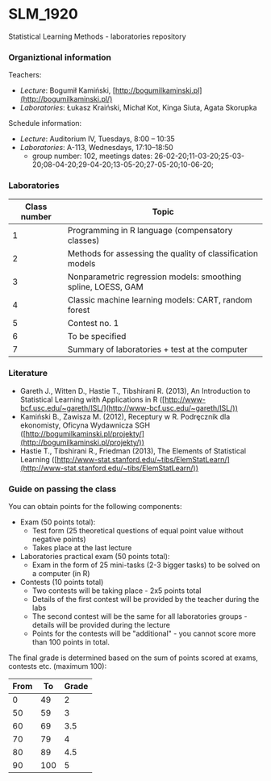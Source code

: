 # SLM_1920
Statistical Learning Methods - laboratories repository

### Organiztional information

Teachers:

- _Lecture_: Bogumił Kamiński, [http://bogumilkaminski.pl](http://bogumilkaminski.pl/)
- _Laboratories_: Łukasz Kraiński, Michał Kot, Kinga Siuta, Agata Skorupka

Schedule information:

- _Lecture_:        Auditorium IV, Tuesdays, 8:00 – 10:35
- _Laboratories_:   A-113, Wednesdays, 17:10–18:50
  - group number:   102, meetings dates: 26-02-20;11-03-20;25-03-20;08-04-20;29-04-20;13-05-20;27-05-20;10-06-20;

### Laboratories

| Class number | Topic |
| --- | --- |
| 1 | Programming in R language (compensatory classes) |
| 2 | Methods for assessing the quality of classification models |
| 3 | Nonparametric regression models: smoothing spline, LOESS, GAM |
| 4 | Classic machine learning models: CART, random forest |
| 5 | Contest no. 1 |
| 6 | To be specified |
| 7 | Summary of laboratories + test at the computer |



### Literature

- Gareth J., Witten D., Hastie T., Tibshirani R. (2013), An Introduction to Statistical Learning with Applications in R ([http://www-bcf.usc.edu/~gareth/ISL/](http://www-bcf.usc.edu/~gareth/ISL/))
- Kamiński B., Zawisza M. (2012), Receptury w R. Podręcznik dla ekonomisty, Oficyna Wydawnicza SGH ([http://bogumilkaminski.pl/projekty/](http://bogumilkaminski.pl/projekty/))
- Hastie T., Tibshirani R., Friedman (2013), The Elements of Statistical Learning
([http://www-stat.stanford.edu/~tibs/ElemStatLearn/](http://www-stat.stanford.edu/~tibs/ElemStatLearn/))


### Guide on passing the class

You can obtain points for the following components:
- Exam (50 points total):
  - Test form (25 theoretical questions of equal point value without negative points)
  - Takes place at the last lecture
- Laboratories practical exam (50 points total):
  - Exam in the form of 25 mini-tasks (2-3 bigger tasks) to be solved on a computer (in R)
- Contests (10 points total)
  - Two contests will be taking place - 2x5 points total
  - Details of the first contest will be provided by the teacher during the labs
  - The second contest will be the same for all laboratories groups - details will be provided during the lecture
  - Points for the contests will be "additional" - you cannot score more than 100 points in total.

The final grade is determined based on the sum of points scored at exams, contests etc. (maximum 100):

| From | To | Grade |
| --- | --- | --- |
| 0 | 49 | 2 |
| 50 | 59 | 3 |
| 60 | 69 | 3.5 |
| 70 | 79 | 4 |
| 80 | 89 | 4.5 |
| 90 | 100 | 5 |

